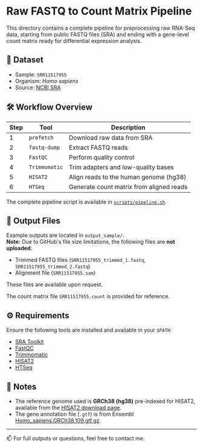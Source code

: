 # Raw FASTQ to Count Matrix Pipeline

This directory contains a complete pipeline for preprocessing raw RNA-Seq data, starting from public FASTQ files (SRA) and ending with a gene-level count matrix ready for differential expression analysis.

## 🔬 Dataset
- Sample: `SRR11517955`
- Organism: *Homo sapiens*
- Source: [NCBI SRA](https://www.ncbi.nlm.nih.gov/sra)

## 🛠️ Workflow Overview

| Step | Tool         | Description                                |
|------|--------------|--------------------------------------------|
| 1    | `prefetch`   | Download raw data from SRA                 |
| 2    | `fastq-dump` | Extract FASTQ reads                        |
| 3    | `FastQC`     | Perform quality control                    |
| 4    | `Trimmomatic`| Trim adapters and low-quality bases        |
| 5    | `HISAT2`     | Align reads to the human genome (hg38)     |
| 6    | `HTSeq`      | Generate count matrix from aligned reads   |

The complete pipeline script is available in [`scripts/pipeline.sh`](./scripts/pipeline.sh).

## 📂 Output Files

Example outputs are located in `output_sample/`.  
**Note:** Due to GitHub's file size limitations, the following files are **not uploaded**:
- Trimmed FASTQ files (`SRR11517955_trimmed_1.fastq`, `SRR11517955_trimmed_2.fastq`)
- Alignment file (`SRR11517955.sam`)

These files are available upon request.

The count matrix file `SRR11517955.count` is provided for reference.

## ⚙️ Requirements

Ensure the following tools are installed and available in your `$PATH`:
- [SRA Toolkit](https://github.com/ncbi/sra-tools)
- [FastQC](https://www.bioinformatics.babraham.ac.uk/projects/fastqc/)
- [Trimmomatic](http://www.usadellab.org/cms/?page=trimmomatic)
- [HISAT2](https://daehwankimlab.github.io/hisat2/)
- [HTSeq](https://htseq.readthedocs.io/)

## 📌 Notes

- The reference genome used is **GRCh38 (hg38)** pre-indexed for HISAT2, available from the [HISAT2 download page](https://daehwankimlab.github.io/hisat2/#download).
- The gene annotation file (`.gtf`) is from Ensembl [Homo_sapiens.GRCh38.109.gtf.gz](https://ftp.ensembl.org/pub/release-109/gtf/homo_sapiens/).
---

📫 For full outputs or questions, feel free to contact me.
